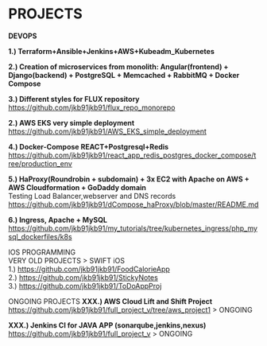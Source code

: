 # PROJECTS

<b>DEVOPS</b>

  
**1.) Terraform+Ansible+Jenkins+AWS+Kubeadm_Kubernetes**
      
**2.) Creation of microservices from monolith: Angular(frontend) + Django(backend) + PostgreSQL + Memcached + RabbitMQ + Docker Compose** 

**3.) Different styles for FLUX repository** 
https://github.com/jkb91jkb91/flux_repo_monorepo

**2.) AWS EKS very simple deployment**  
https://github.com/jkb91jkb91/AWS_EKS_simple_deployment
  
**4.) Docker-Compose REACT+Postgresql+Redis**  
https://github.com/jkb91jkb91/react_app_redis_postgres_docker_compose/tree/production_env  

**5.) HaProxy(Roundrobin + subdomain) + 3x EC2 with Apache on AWS + AWS Cloudformation + GoDaddy domain**    
Testing Load Balancer,webserver and DNS records  
[https://github.com/jkb91jkb91/dCompose_haProxy/blob/master/README.md  ](https://github.com/jkb91jkb91/haproxy_apache_aws)  

**6.) Ingress, Apache + MySQL**  
https://github.com/jkb91jkb91/my_tutorials/tree/kubernetes_ingress/php_mysql_dockerfiles/k8s  


IOS PROGRAMMING  
VERY OLD PROJECTS > SWIFT iOS  
1.) https://github.com/jkb91jkb91/FoodCalorieApp  
2.) https://github.com/jkb91jkb91/StickyNotes  
3.) https://github.com/jkb91jkb91/ToDoAppProj  

ONGOING PROJECTS
**XXX.) AWS Cloud Lift and Shift Project**  
https://github.com/jkb91jkb91/full_project_v/tree/aws_project1   > ONGOING  

**XXX.) Jenkins CI for JAVA APP (sonarqube,jenkins,nexus)**  
https://github.com/jkb91jkb91/full_project_v > ONGOING  


